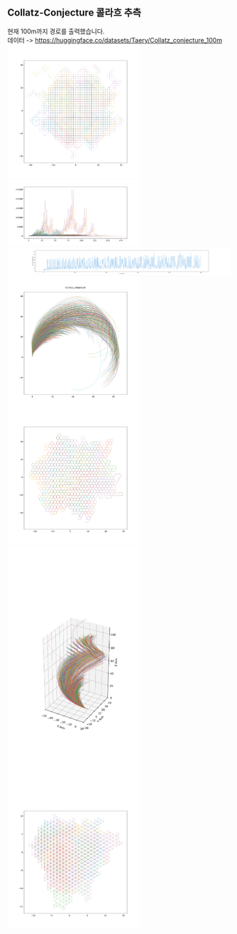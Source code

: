 ## Collatz-Conjecture 콜라흐 추측

현재 100m까지 경로를 출력했습니다.<br>
데이터 -> https://huggingface.co/datasets/Taery/Collatz_conjecture_100m <br>
<img src="graph/plot_1k_90angle.svg" alt="1" width="300"/>
<img src="graph/value.svg" alt="4" width="300"/>
<img src="graph/count.svg" alt="4" width="1000"/>
<img src="graph/1k_pi_30angle.svg" alt="2" width="300"/>
<img src="graph/plot_1k_30angle.svg" alt="3" width="300"/>
<img src="graph/3d_1k.svg" alt="7" width="300"/>
<img src="graph/1k_tri.svg" alt="4" width="300"/>
